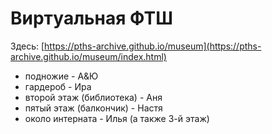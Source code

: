 # Виртуальная ФТШ

Здесь: [https://pths-archive.github.io/museum](https://pths-archive.github.io/museum/index.html)

- подножие - А&Ю 
- гардероб - Ира
- второй этаж (библиотека) - Аня
- пятый этаж (балкончик) - Настя
- около интерната - Илья (а также 3-й этаж)
